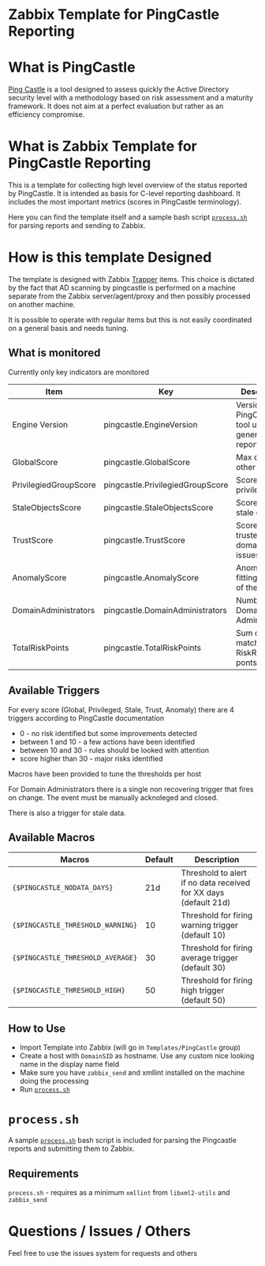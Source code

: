 # Zabbix Template for PingCastle Reporting

# What is PingCastle
[Ping Castle](https://www.pingcastle.com/) is a tool designed to assess quickly the Active Directory security level with a methodology based on risk assessment and a maturity framework. It does not aim at a perfect evaluation but rather as an efficiency compromise.

# What is Zabbix Template for PingCastle Reporting
This is a template for collecting high level overview of the status reported by PingCastle. It is intended as basis for C-level reporting dashboard. It includes the most important metrics (scores in PingCastle terminology).

Here you can find the template itself and a sample bash script [`process.sh`](process.sh) for parsing reports and sending to Zabbix.

# How is this template Designed
The template is designed with Zabbix [Trapper](https://www.Zabbix.com/documentation/current/en/manual/config/items/itemtypes/trapper) items. This choice is dictated by the fact that AD scanning by pingcastle is performed on a machine separate from the Zabbix server/agent/proxy and then possibly processed on another machine.

It is possible to operate with regular items but this is not easily coordinated on a general basis and needs tuning.

## What is monitored
Currently only key indicators are monitored

| Item | Key | Description |
| ---- | --- | ----------- |
| Engine Version | pingcastle.EngineVersion | Version of the PingCastle tool used to generate the report |
| GlobalScore | pingcastle.GlobalScore | Max of all other scores |
| PrivilegiedGroupScore | pingcastle.PrivilegiedGroupScore | Score about privileges
| StaleObjectsScore | pingcastle.StaleObjectsScore | Score about stale objects |
| TrustScore | pingcastle.TrustScore | Score about trusted domains and issues therein |
| AnomalyScore | pingcastle.AnomalyScore | Anomalies not fitting in any of the rest |
| DomainAdministrators | pingcastle.DomainAdministrators | Number of Domain Administrators |
| TotalRiskPoints | pingcastle.TotalRiskPoints | Sum of all matched RiskRule's ponts |

## Available Triggers
For every score (Global, Privileged, Stale, Trust, Anomaly) there are 4 triggers according to PingCastle documentation

 * 0 - no risk identified but some improvements detected
 * between 1 and 10 - a few actions have been identified
 * between 10 and 30 - rules should be looked with attention
 * score higher than 30 - major risks identified

Macros have been provided to tune the thresholds per host

For Domain Administrators there is a single non recovering trigger that fires on change. The event must be manually acknoleged and closed.

There is also a trigger for stale data.

## Available Macros

| Macros | Default | Description |
| ------ | ------- | ----------- |
| `{$PINGCASTLE_NODATA_DAYS}`       | 21d |Threshold to alert if no data received for XX days (default 21d) |
| `{$PINGCASTLE_THRESHOLD_WARNING}` | 10  | Threshold for firing warning trigger (default 10) |
| `{$PINGCASTLE_THRESHOLD_AVERAGE}` | 30  | Threshold for firing average trigger (default 30) |
| `{$PINGCASTLE_THRESHOLD_HIGH}`    | 50  | Threshold for firing high trigger (default 50) |

## How to Use

 * Import Template into Zabbix (will go in `Templates/PingCastle` group)
 * Create a host with `DomainSID` as hostname. Use any custom nice looking name in the display name field
 * Make sure you have `zabbix_send` and xmllint installed on the machine doing the processing
 * Run [`process.sh`](process.sh)

# `process.sh`
A sample [`process.sh`](process.sh) bash script is included for parsing the Pingcastle reports and submitting them to Zabbix.

## Requirements
`process.sh` - requires as a minimum `xmllint` from `libxml2-utils` and `zabbix_send`

# Questions / Issues / Others
Feel free to use the issues system for requests and others

